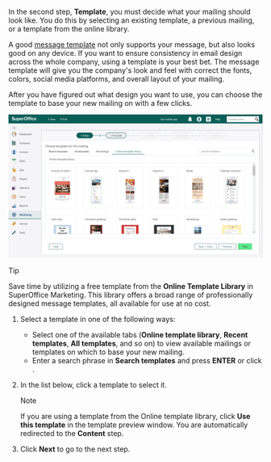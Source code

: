 <!-- markdownlint-disable-file MD041 -->
In the second step, **Template**, you must decide what your mailing should look like. You do this by selecting an existing template, a previous mailing, or a template from the online library.

A good [message template][1] not only supports your message, but also looks good on any device. If you want to ensure consistency in email design across the whole company, using a template is your best bet. The message template will give you the company's look and feel with correct the fonts, colors, social media platforms, and overall layout of your mailing.

After you have figured out what design you want to use, you can choose the template to base your new mailing on with a few clicks.

![Choose your corporate template from one of the many templates available in our online library before adding your content -screenshot][img2]

> [!TIP]
> Save time by utilizing a free template from the **Online Template Library** in SuperOffice Marketing. This library offers a broad range of professionally designed message templates, all available for use at no cost.

1. Select a template in one of the following ways:
    * Select one of the available tabs (**Online template library**, **Recent templates**, **All templates**, and so on) to view available mailings or templates on which to base your new mailing.
    * Enter a search phrase in **Search templates** and press **ENTER** or click <i class="ph ph-magnifying-glass" aria-label="Search icon"></i>.

2. In the list below, click a template to select it.

    > [!NOTE]
    > If you are using a template from the Online template library, click **Use this template** in the template preview window. You are automatically redirected to the **Content** step.

3. Click **Next** to go to the next step.

<!-- Referenced links -->
[1]: ../../../../learn/message-templates.md

<!-- Referenced images -->
[img2]: ../../../../../../media/loc/en/marketing/work-with-templates.png
